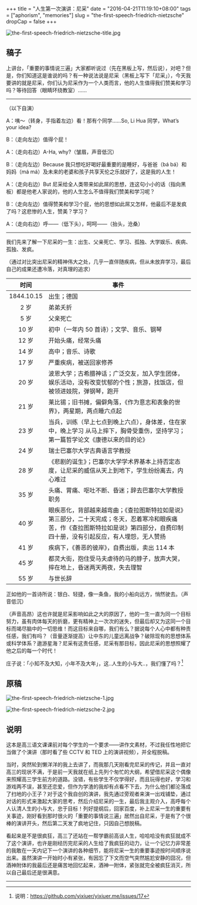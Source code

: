 +++
title = "人生第一次演讲：尼采"
date = "2016-04-21T11:19:10+08:00"
tags = ["aphorism", "memories"]
slug = "the-first-speech-friedrich-nietzsche"
dropCap = false
+++

![the-first-speech-friedrich-nietzsche-title.jpg](/images/the-first-speech-friedrich-nietzsche-title.jpg "尼采")

## 稿子

上讲台，「重要的事情说三遍」大家都听说过（先在黑板上写，然后说），对吧？但是，你们知道这是谁说的吗？有一种说法说是尼采（黑板上写下「尼采」），今天我要讲的就是尼采，你们认为尼采作为一个人类而言，他的人生值得我们赞美和学习吗？等待回答（眼睛环绕教室）……

---

（以下自演）

A：咦～（转身，手指着左边）看！那有个同学……So, Li Hua 同学，What’s your idea?

B：（走向左边）值得个屁！

A：（走向右边）A-Ha, why?（皱眉，声音低沉）

B：（走向左边）Because 我只想吃好喝好最重要的是睡好，与爸爸（bá bá）和妈妈（má má）及未来的老婆和孩子共享天伦之乐就好了，这是我的人生！

A：（走向右边）But 尼采给全人类带来如此屌的思想，连这句小小的话（指向黑板）都是他老人家说的，他的人生怎么不值得我们赞美和学习呢？

B：（走向左边）值得赞美和学习个屁，他的思想如此屌又怎样，他最后不是发疯了吗？这悲惨的人生，赞美？学习？

A：（走向右边）呼——（低下头），呵呵——（抬头，沧桑）

---

我们先来了解一下尼采的一生：出生、父亲死亡、学习、孤独、大学娱乐、疾病、孤独、发疯。

（通过对比突出尼采的精神伟大之处，几乎一直伴随疾病，但从未放弃学习，最后自己的成果还遭冷落，对真理的追求）

时间 | 事件
:---:|---
1844.10.15 | 出生；德国
2 岁 | 弟弟夭折
5 岁 | 父亲死亡
10 岁 | 初中（一年内 50 首诗）；文学、音乐、钢琴
12 岁 | 开始头痛，经常头痛
14 岁 | 高中；音乐、诗歌
17 岁 | 严重疾病，被送回家修养
20 岁 | 波恩大学；古希腊神话；广泛交友，加入学生团体，娱乐活动，没有改变忧郁的个性；旅游，找饭店，但被领进妓院，弹钢琴，跑开
21 岁 | 莱比锡；旧书摊，偏僻角落，《作为意志和表象的世界》，两星期，两点睡六点起
23 岁 | 当兵，训练（早上七点到晚上六点），身体差，住在家中，晚上学习 从马上摔下，胸骨受重伤，坚持学习；第一篇哲学论文《康德以来的目的论》
24 岁 | 瑞士巴塞尔大学古典语言学教授
28 岁 | 《悲剧的诞生》；巴塞尔大学学术界基本上持否定态度，让尼采的威信从天上到地下，学生纷纷离去，内心难过
35 岁 | 头痛、胃痛、呕吐不断、昏迷；辞去巴塞尔大学教授职务
40 岁 | 眼疾恶化，背部越来越弯曲；《查拉图斯特拉如是说》第三部分，二十天完成；冬天，忍着寒冷和眼疾痛苦，作《查拉图斯特拉如是说》第四部分，自费印制四十册，没有引起反应，有人埋怨，无人赞扬
41 岁 | 疾病下，《善恶的彼岸》，自费出版，卖出 114 本
45 岁 | 都灵大街，抱住受马夫虐待的马的脖子，放声大哭，摔在地上，昏迷两天两夜，失去理智
55 岁 | 与世长辞

正如他的一首诗所说：银白、轻捷，像一条鱼，我的小船向远方，悄然驶去。（声音低沉）

（声音高昂）这也许就是尼采影响如此之大的原因了，他的一生一直为同一个目标努力，虽有肉体每天的折磨，更有精神上一次次的迷失，但最后却又为这同一个目标而竭尽脑中的一切思维！而这目标来自哪，我们有么？据说每个人心中都有种责任感，我们有吗？（音量逐渐提高）让中东的儿童远离战争？破除现有的思想体系或科学体系？遨游星海？尼采有这责任感，尼采有那目标，因此尼采的思想照耀了他之后的每一个时代！

庄子说：「小知不及大知，小年不及大年」，这..人生的小与大..，我们懂了吗？[^1]

## 原稿

![the-first-speech-friedrich-nietzsche-1.jpg](/images/the-first-speech-friedrich-nietzsche-1.jpg)

![the-first-speech-friedrich-nietzsche-2.jpg](/images/the-first-speech-friedrich-nietzsche-2.jpg)

## 说明

这本是高三语文课课前对每个学生的一个要求——讲作文素材，不过我任性地把它当做了个演讲（那时看了些 CCTV 和 TED 上的演讲视频），并全程脱稿。

当时，突然轮到懒洋洋的我上去讲了，而我那几天刚看完尼采的传记，并且一直对高三的现状不满，于是前一天我就在纸上先列个匆忙的大纲，希望借尼采这个偶像来照耀高三学生前方的道路。没错，有些学生不仅学得好，而且玩得也好，学习和游戏两不误，甚至还恋爱，但作为学渣的我却有点看不下去，为什么他们都沦落成了扫地的小王子？对于这个我自创的演讲，我先通过旁观者来演一出戏铺垫，通过对话的形式来激起大家的思考，然后介绍尼采的一生，最后我主观介入，高呼每个人认清人生的小与大，忠于目标！列好提纲后，回家百度，补上尼采一生的重要有关事迹，刚好看到那时很火的「重要的事情说三遍」居然出自尼采，于是有了个很棒的演讲开头，然后第二天发了疯地记住，只因自己想脱稿。

看起来是不是很疯狂，高三了还站在一帮学霸前高谈人生，哈哈哈没有疯狂就成不了这个演讲，也许是刚经历完尼采的人生给了我疯狂的动力，让一个记忆力非常差的我敢在一天内记下一个演讲的各种细节，能将尼采一生的重要事迹按时间顺序说出来。虽然演讲一开始时小有紧张，有因忘了下文而空气突然尴尬安静的囧况，但酒神附体的我最后还是痛苦地回忆起来，酒神一附体，紧张就完全被疯狂消灭，所以自己最后还是很满意。

---

[^1]: 说明：<https://github.com/yixiuer/yixiuer.me/issues/17>
